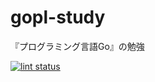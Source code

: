 # gopl-study
『プログラミング言語Go』の勉強

[![lint status](https://github.com/mzeand/gopl-study/workflows/lint/badge.svg)](https://github.com/mzeand/gopl-study/actions)
